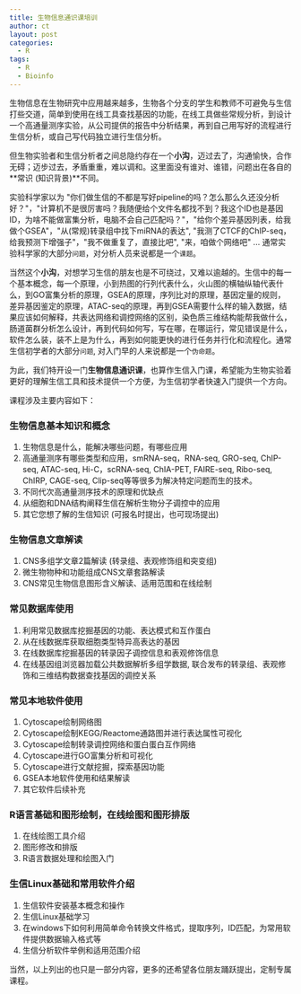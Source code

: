 ```yaml
---
title: 生物信息通识课培训
author: ct
layout: post
categories:
  - R
tags:
  - R
  - Bioinfo
---
```


生物信息在生物研究中应用越来越多，生物各个分支的学生和教师不可避免与生信打些交道，简单到使用在线工具查找基因的功能，在线工具做些常规分析，到设计一个高通量测序实验，从公司提供的报告中分析结果，再到自己用写好的流程进行生信分析，或自己写代码独立进行生信分析。

但生物实验者和生信分析者之间总隐约存在一个**小沟**，迈过去了，沟通愉快，合作无碍；迈步过去，矛盾重重，难以调和。这里面没有谁对、谁错，问题出在各自的**常识 (知识背景)**不同。


实验科学家以为 "你们做生信的不都是写好pipeline的吗？怎么那么久还没分析好？"，"计算机不是很厉害吗？我随便给个文件名都找不到？我这个ID也是基因ID，为啥不能做富集分析，电脑不会自己匹配吗？"，"给你个差异基因列表，给我做个GSEA"，"从(常规)转录组中找下miRNA的表达", "我测了CTCF的ChIP-seq，给我预测下增强子"，"我不做重复了，直接比吧", "来，咱做个网络吧" ... 通常实验科学家的大部分`问题`，对分析人员来说都是一个`课题`。

当然这个**小沟**，对想学习生信的朋友也是不可绕过，又难以逾越的。生信中的每一个基本概念，每一个原理，小到热图的行列代表什么，火山图的横轴纵轴代表什么，到GO富集分析的原理，GSEA的原理，序列比对的原理，基因定量的规则，差异基因鉴定的原理，ATAC-seq的原理，再到GSEA需要什么样的输入数据，结果应该如何解释，共表达网络和调控网络的区别，染色质三维结构能帮我做什么，肠道菌群分析怎么设计，再到代码如何写，写在哪，在哪运行，常见错误是什么，软件怎么装，装不上是为什么，再到如何能更快的进行任务并行化和流程化。通常生信初学者的大部分`问题`, 对入门早的人来说都是一个`伪命题`。

为此，我们特开设一门**生物信息通识课**，也算作生信入门课，希望能为生物实验着更好的理解生信工具和技术提供一个方便，为生信初学者快速入门提供一个方向。


课程涉及主要内容如下：

### 生物信息基本知识和概念

1. 生物信息是什么，能解决哪些问题，有哪些应用
2. 高通量测序有哪些类型和应用，smRNA-seq，RNA-seq, GRO-seq, ChIP-seq, ATAC-seq, Hi-C，scRNA-seq, ChIA-PET, FAIRE-seq, Ribo-seq, ChIRP, CAGE-seq, Clip-seq等等很多为解决特定问题而生的技术。
3. 不同代次高通量测序技术的原理和优缺点
3. 从细胞和DNA结构阐释生信在解析生物分子调控中的应用
4. 其它您想了解的生信知识 (可报名时提出，也可现场提出)


### 生物信息文章解读

1. CNS多组学文章2篇解读 (转录组、表观修饰组和突变组)
2. 微生物物种和功能组成CNS文章套路解读
3. CNS常见生物信息图形含义解读、适用范围和在线绘制


### 常见数据库使用

1. 利用常见数据库挖掘基因的功能、表达模式和互作蛋白
2. 从在线数据库获取细胞类型特异高表达的基因
3. 在线数据库挖掘基因的转录因子调控信息和表观修饰信息
4. 在线基因组浏览器加载公共数据解析多组学数据, 联合发布的转录组、表观修饰和三维结构数据查找基因的调控关系

### 常见本地软件使用

1. Cytoscape绘制网络图
2. Cytoscape绘制KEGG/Reactome通路图并进行表达属性可视化
3. Cytoscape绘制转录调控网络和蛋白蛋白互作网络
4. Cytoscape进行GO富集分析和可视化
5. Cytoscape进行文献挖掘，探索基因功能
6. GSEA本地软件使用和结果解读
7. 其它软件后续补充

### R语言基础和图形绘制，在线绘图和图形排版

1. 在线绘图工具介绍
2. 图形修改和排版
3. R语言数据处理和绘图入门

### 生信Linux基础和常用软件介绍

1. 生信软件安装基本概念和操作
2. 生信Linux基础学习
3. 在windows下如何利用简单命令转换文件格式，提取序列，ID匹配，为常用软件提供数据输入格式等
4. 生信分析软件举例和适用范围介绍

当然，以上列出的也只是一部分内容，更多的还希望各位朋友踊跃提出，定制专属课程。


